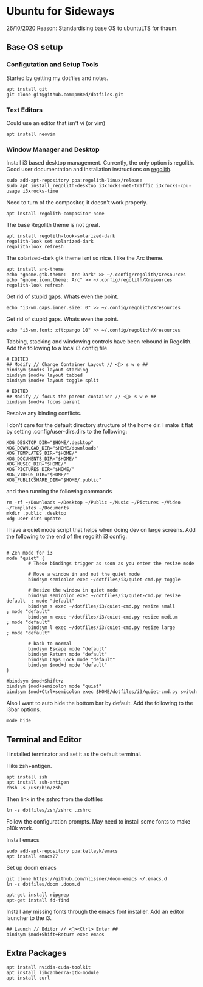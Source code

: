 # Ubuntu for Sideways
26/10/2020
Reason: Standardising base OS to ubuntuLTS for thaum.

## Base OS setup

### Configutation and Setup Tools
Started by getting my dotfiles and notes.
```
apt install git
git clone git@github.com:pmRed/dotfiles.git
```
### Text Editors
Could use an editor that isn't vi (or vim)
```
apt install neovim
```

### Window Manager and Desktop

Install i3 based desktop management. Currently, the only option is regolith.
Good user documentation and installation instructions on [regolith](https://regolith-linux.org/).
```
sudo add-apt-repository ppa:regolith-linux/release
sudo apt install regolith-desktop i3xrocks-net-traffic i3xrocks-cpu-usage i3xrocks-time
```

Need to turn of the compositor, it doesn't work properly.
```
apt install regolith-compositor-none
```

The base Regolith theme is not great.
```
apt install regolith-look-solarized-dark
regolith-look set solarized-dark
regolith-look refresh
```

The solarized-dark gtk theme isnt so nice. I like the Arc theme.
```
apt install arc-theme
echo "gnome.gtk.theme:	Arc-Dark" >> ~/.config/regolith/Xresources
echo "gnome.icon.theme:	Arc" >> ~/.config/regolith/Xresources
regolith-look refresh
``` 
Get rid of stupid gaps. Whats even the point.
```
echo "i3-wm.gaps.inner.size: 0" >> ~/.config/regolith/Xresources
```

Get rid of stupid gaps. Whats even the point.
```
echo "i3-wm.font: xft:pango 10" >> ~/.config/regolith/Xresources
```

Tabbing, stacking and windowing controls have been rebound in Regolith.
Add the following to a local i3 config file.
```
# EDITED
## Modify // Change Container Layout // <> s w e ##
bindsym $mod+s layout stacking
bindsym $mod+w layout tabbed
bindsym $mod+e layout toggle split

# EDITED
## Modify // focus the parent container // <> s w e ##
bindsym $mod+a focus parent
```
Resolve any binding conflicts.


I don't care for the default directory structure of the home dir.
I make it flat by setting .config/user-dirs.dirs to the following:
```
XDG_DESKTOP_DIR="$HOME/.desktop"
XDG_DOWNLOAD_DIR="$HOME/downloads"
XDG_TEMPLATES_DIR="$HOME/"
XDG_DOCUMENTS_DIR="$HOME/"
XDG_MUSIC_DIR="$HOME/"
XDG_PICTURES_DIR="$HOME/"
XDG_VIDEOS_DIR="$HOME/"
XDG_PUBLICSHARE_DIR="$HOME/.public"
```
and then running the following commands
```
rm -rf ~/Downloads ~/Desktop ~/Public ~/Music ~/Pictures ~/Video ~/Templates ~/Documents
mkdir .public .desktop
xdg-user-dirs-update
```

I have a quiet mode script that helps when doing dev on large screens.
Add the following to the end of the regolith i3 config.
```

# Zen mode for i3
mode "quiet" {
        # These bindings trigger as soon as you enter the resize mode

        # Move a window in and out the quiet mode
        bindsym semicolon exec ~/dotfiles/i3/quiet-cmd.py toggle 

        # Resize the window in quiet mode
        bindsym semicolon exec ~/dotfiles/i3/quiet-cmd.py resize default  ; mode "default"
        bindsym s exec ~/dotfiles/i3/quiet-cmd.py resize small            ; mode "default"
        bindsym m exec ~/dotfiles/i3/quiet-cmd.py resize medium           ; mode "default"
        bindsym l exec ~/dotfiles/i3/quiet-cmd.py resize large            ; mode "default"
 
        # back to normal
        bindsym Escape mode "default"
        bindsym Return mode "default"
        bindsym Caps_Lock mode "default"
        bindsym $mod+d mode "default"
}

#bindsym $mod+Shift+z
bindsym $mod+semicolon mode "quiet"
bindsym $mod+Ctrl+semicolon exec $HOME/dotfiles/i3/quiet-cmd.py switch
```

Also I want to auto hide the bottom bar by default.
Add the following to the i3bar options.
```
mode hide 
```

## Terminal and Editor
I installed terminator and set it as the default terminal.

I like zsh+antigen.
```
apt install zsh
apt install zsh-antigen
chsh -s /usr/bin/zsh
```

Then link in the zshrc from the dotfiles
```
ln -s dotfiles/zsh/zshrc .zshrc
```
Follow the configuration prompts. May need to install some fonts to make p10k work.

Install emacs
```
sudo add-apt-repository ppa:kelleyk/emacs
apt install emacs27
```
Set up doom emacs
```
git clone https://github.com/hlissner/doom-emacs ~/.emacs.d
ln -s dotfiles/doom .doom.d

apt-get install ripgrep
apt-get install fd-find
```

Install any missing fonts through the emacs font installer.
Add an editor launcher to the i3.
```
## Launch // Editor // <><Ctrl> Enter ##
bindsym $mod+Shift+Return exec emacs
```

## Extra Packages

```
apt install nvidia-cuda-toolkit
apt install libcanberra-gtk-module
apt install curl
```


